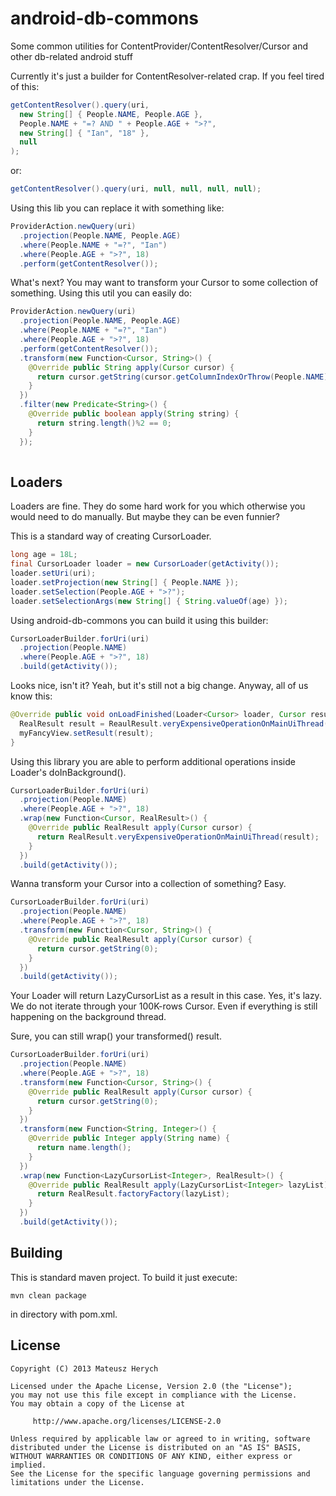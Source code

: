 android-db-commons
==================

Some common utilities for ContentProvider/ContentResolver/Cursor and other db-related android stuff

Currently it's just a builder for ContentResolver-related crap.
If you feel tired of this:
```java
getContentResolver().query(uri, 
  new String[] { People.NAME, People.AGE }, 
  People.NAME + "=? AND " + People.AGE + ">?", 
  new String[] { "Ian", "18" }, 
  null
);
```
or:
```java
getContentResolver().query(uri, null, null, null, null);
```
Using this lib you can replace it with something like:
```java
ProviderAction.newQuery(uri)
  .projection(People.NAME, People.AGE)
  .where(People.NAME + "=?", "Ian")
  .where(People.AGE + ">?", 18)
  .perform(getContentResolver());
```

What's next? You may want to transform your Cursor to some collection of something. Using this util you can easily do:

```java
ProviderAction.newQuery(uri)
  .projection(People.NAME, People.AGE)
  .where(People.NAME + "=?", "Ian")
  .where(People.AGE + ">?", 18)
  .perform(getContentResolver());
  .transform(new Function<Cursor, String>() {
    @Override public String apply(Cursor cursor) {
      return cursor.getString(cursor.getColumnIndexOrThrow(People.NAME));
    }
  })
  .filter(new Predicate<String>() {
    @Override public boolean apply(String string) {
      return string.length()%2 == 0;
    }
  });
  
```
Loaders
-------
Loaders are fine. They do some hard work for you which otherwise you would need to do manually. But maybe they can be even funnier? 

This is a standard way of creating CursorLoader.
```java
long age = 18L;
final CursorLoader loader = new CursorLoader(getActivity());
loader.setUri(uri);
loader.setProjection(new String[] { People.NAME });
loader.setSelection(People.AGE + ">?");
loader.setSelectionArgs(new String[] { String.valueOf(age) });
```
Using android-db-commons you can build it using this builder:
```java
CursorLoaderBuilder.forUri(uri)
  .projection(People.NAME)
  .where(People.AGE + ">?", 18)
  .build(getActivity());
```
Looks nice, isn't it? Yeah, but it's still not a big change. Anyway, all of us know this:
```java
@Override public void onLoadFinished(Loader<Cursor> loader, Cursor result) {
  RealResult result = ReaulResult.veryExpensiveOperationOnMainUiThread(result);
  myFancyView.setResult(result);
}
```
Using this library you are able to perform additional operations inside Loader's doInBackground().
```java
CursorLoaderBuilder.forUri(uri)
  .projection(People.NAME)
  .where(People.AGE + ">?", 18)
  .wrap(new Function<Cursor, RealResult>() {
    @Override public RealResult apply(Cursor cursor) {
      return RealResult.veryExpensiveOperationOnMainUiThread(result);
    }
  })
  .build(getActivity());
```
Wanna transform your Cursor into a collection of something? Easy.
```java
CursorLoaderBuilder.forUri(uri)
  .projection(People.NAME)
  .where(People.AGE + ">?", 18)
  .transform(new Function<Cursor, String>() {
    @Override public RealResult apply(Cursor cursor) {
      return cursor.getString(0);
    }
  })
  .build(getActivity());
```
Your Loader will return LazyCursorList<String> as a result in this case. Yes, it's lazy. We do not iterate through your 100K-rows Cursor. Even if everything is still happening on the background thread. 

Sure, you can still wrap() your transformed() result.
```java
CursorLoaderBuilder.forUri(uri)
  .projection(People.NAME)
  .where(People.AGE + ">?", 18)
  .transform(new Function<Cursor, String>() {
    @Override public RealResult apply(Cursor cursor) {
      return cursor.getString(0);
    }
  })
  .transform(new Function<String, Integer>() {
    @Override public Integer apply(String name) {
      return name.length();
    }
  })
  .wrap(new Function<LazyCursorList<Integer>, RealResult>() {
    @Override public RealResult apply(LazyCursorList<Integer> lazyList) {
      return RealResult.factoryFactory(lazyList);
    }
  })
  .build(getActivity());
```

Building
--------
This is standard maven project. To build it just execute:
```shell
mvn clean package
```
in directory with pom.xml.

License
-------

    Copyright (C) 2013 Mateusz Herych

    Licensed under the Apache License, Version 2.0 (the "License");
    you may not use this file except in compliance with the License.
    You may obtain a copy of the License at

         http://www.apache.org/licenses/LICENSE-2.0

    Unless required by applicable law or agreed to in writing, software
    distributed under the License is distributed on an "AS IS" BASIS,
    WITHOUT WARRANTIES OR CONDITIONS OF ANY KIND, either express or implied.
    See the License for the specific language governing permissions and
    limitations under the License.
